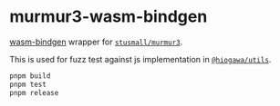 # murmur3-wasm-bindgen

[wasm-bindgen](https://github.com/rustwasm/wasm-bindgen) wrapper for [`stusmall/murmur3`](https://github.com/stusmall/murmur3).

This is used for fuzz test against js implementation in [`@hiogawa/utils`](https://github.com/hi-ogawa/js-utils/blob/6f916a023d31f4269a51e68691e6799fac2768da/packages/utils/src/hash.ts#L45).

```sh
pnpm build
pnpm test
pnpm release
```
